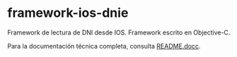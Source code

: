 # framework-ios-dnie
Framework de lectura de DNI desde IOS. Framework escrito en Objective-C.

Para la documentación técnica completa, consulta [README.docc](./README.docc/README.md).
